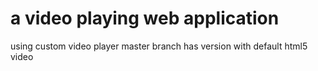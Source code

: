 # a video playing web application

using custom video player
master branch has version with default html5 video
